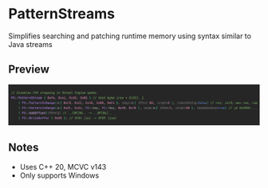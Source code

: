 # PatternStreams

Simplifies searching and patching runtime memory using syntax similar to Java streams

## Preview

![](preview.png)

## Notes

- Uses C++ 20, MCVC v143
- Only supports Windows
